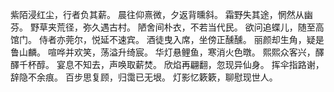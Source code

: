 紫陌浸红尘，行者负其薪。
晨往仰熹微，夕返背曛斜。
霜野失其途，惘然从幽芬。
野草夹荒径，弥久遇古村。
陋舍间朴衣，不若当代民。
欲问追蝶儿，随至高馆门。
侍者亦莞尔，悦延不速宾。
酒徒曳入席，坐傍正醺醺。
丽颜却生角，疑是鲁山麟。
喧哗并欢笑，荡溢升绮宸。
华灯悬鲤鱼，寒消火色暾。
熙熙众客兴，醳醳千杯醇。
宴息不知去，声唤取薪焚。
欣焰再翩翻，忽现异仙身。
挥伞指路谢，辞隐不余痕。
百步思复顾，归霭已无垠。
灯影忆簌簌，聊慰现世人。
